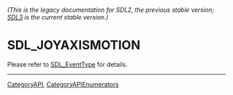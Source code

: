 ###### (This is the legacy documentation for SDL2, the previous stable version; [SDL3](https://wiki.libsdl.org/SDL3/) is the current stable version.)
# SDL_JOYAXISMOTION

Please refer to [SDL_EventType](SDL_EventType) for details.

----
[CategoryAPI](CategoryAPI), [CategoryAPIEnumerators](CategoryAPIEnumerators)

